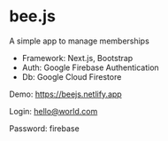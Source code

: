 # bee.js

A simple app to manage memberships

- Framework: Next.js, Bootstrap
- Auth: Google Firebase Authentication
- Db: Google Cloud Firestore

Demo: https://beejs.netlify.app

Login: hello@world.com

Password: firebase
